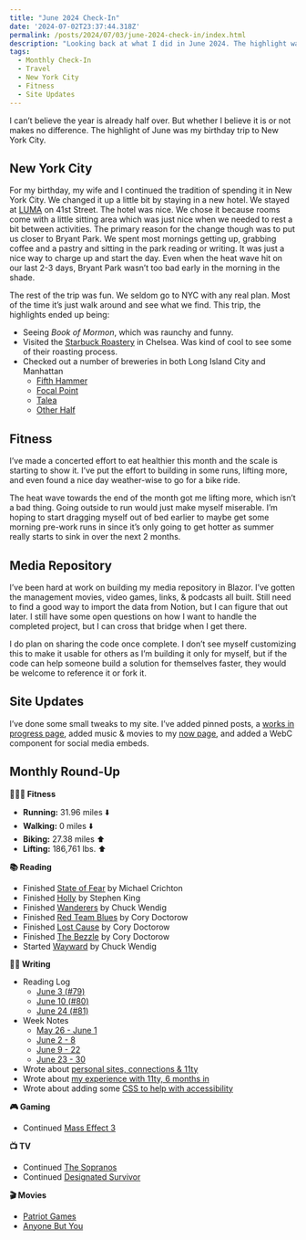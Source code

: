 ```yaml
---
title: "June 2024 Check-In"
date: '2024-07-02T23:37:44.318Z'
permalink: /posts/2024/07/03/june-2024-check-in/index.html
description: "Looking back at what I did in June 2024. The highlight was a trip to New York City."
tags:
  - Monthly Check-In
  - Travel
  - New York City
  - Fitness
  - Site Updates
---
```


I can’t believe the year is already half over. But whether I believe it is or not makes no difference. The highlight of June was my birthday trip to New York City.
<!-- excerpt -->

## New York City

For my birthday, my wife and I continued the tradition of spending it in New York City. We changed it up a little bit by staying in a new hotel. We stayed at [LUMA](https://www.lumahotels.com/times-square) on 41st Street. The hotel was nice. We chose it because rooms come with a little sitting area which was just nice when we needed to rest a bit between activities. The primary reason for the change though was to put us closer to Bryant Park. We spent most mornings getting up, grabbing coffee and a pastry and sitting in the park reading or writing. It was just a nice way to charge up and start the day. Even when the heat wave hit on our last 2-3 days, Bryant Park wasn’t too bad early in the morning in the shade.

The rest of the trip was fun. We seldom go to NYC with any real plan. Most of the time it’s just walk around and see what we find. This trip, the highlights ended up being:

- Seeing *Book of Mormon*, which was raunchy and funny. 
- Visited the [Starbuck Roastery](https://www.starbucksreserve.com/locations/new-york-roastery) in Chelsea. Was kind of cool to see some of their roasting process.
- Checked out a number of breweries in both Long Island City and Manhattan
  - [Fifth Hammer](https://www.fifthhammerbrewing.com)
  - [Focal Point](https://www.focalpoint.beer)
  - [Talea](https://www.taleabeer.com)
  - [Other Half](https://otherhalfbrewing.com/location/rockefeller-center/)

## Fitness

I’ve made a concerted effort to eat healthier this month and the scale is starting to show it. I’ve put the effort to building in some runs, lifting more, and even found a nice day weather-wise to go for a bike ride.

The heat wave towards the end of the month got me lifting more, which isn’t a bad thing. Going outside to run would just make myself miserable. I’m hoping to start dragging myself out of bed earlier to maybe get some morning pre-work runs in since it’s only going to get hotter as summer really starts to sink in over the next 2 months.

## Media Repository

I’ve been hard at work on building my media repository in Blazor. I’ve gotten the management movies, video games, links, & podcasts all built. Still need to find a good way to import the data from Notion, but I can figure that out later. I still have some open questions on how I want to handle the completed project, but I can cross that bridge when I get there.

I do plan on sharing the code once complete. I don’t see myself customizing this to make it usable for others as I’m building it only for myself, but if the code can help someone build a solution for themselves faster, they would be welcome to reference it or fork it.

## Site Updates

I’ve done some small tweaks to my site. I’ve added pinned posts, a [works in progress page](https://kpwags.com/wips/), added music & movies to my [now page](https://kpwags.com/now/), and added a WebC component for social media embeds.

## Monthly Round-Up

**🏃🏼‍♂️ Fitness**

- **Running:** 31.96 miles ⬇️
- **Walking:** 0 miles ⬇️
- **Biking:** 27.38 miles ⬆️
- **Lifting:** 186,761 lbs. ⬆️ 

**📚 Reading**

- Finished [State of Fear](https://bookshop.org/p/books/state-of-fear-michael-crichton/6431901?ean=9780061782664) by Michael Crichton
- Finished [Holly](https://bookshop.org/p/books/holly-stephen-king/19655404?ean=9781668016138) by Stephen King
- Finished [Wanderers](https://bookshop.org/p/books/wanderers-chuck-wendig/11314587?ean=9780399182129) by Chuck Wendig
- Finished [Red Team Blues](https://bookshop.org/p/books/red-team-blues-cory-doctorow/18693516?ean=9781250865847) by Cory Doctorow
- Finished [Lost Cause](https://bookshop.org/book/9781250865939) by Cory Doctorow
- Finished [The Bezzle](https://bookshop.org/p/books/the-bezzle-a-martin-hench-novel-cory-doctorow/20001531) by Cory Doctorow
- Started [Wayward](https://bookshop.org/p/books/wayward-chuck-wendig/17746477?ean=9780593158791) by Chuck Wendig

**✍🏻 Writing**

- Reading Log
  - [June 3 (#79)](https://kpwags.com/reading-log/79/)
  - [June 10 (#80)](https://kpwags.com/reading-log/80/)
  - [June 24 (#81)](https://kpwags.com/reading-log/81/)
- Week Notes
  - [May 26 - June 1](https://kpwags.com/posts/2024/06/02/week-notes/)
  - [June 2 - 8](https://kpwags.com/posts/2024/06/08/week-notes/)
  - [June 9 - 22](https://kpwags.com/posts/2024/06/23/week-notes/)
  - [June 23 - 30](https://kpwags.com/posts/2024/06/30/week-notes/)
- Wrote about [personal sites, connections & 11ty](https://kpwags.com/posts/2024/06/06/personal-sites-connections-and-11ty/)
- Wrote about [my experience with 11ty, 6 months in](https://kpwags.com/posts/2024/06/11/6-months-with-11ty/)
- Wrote about adding some [CSS to help with accessibility](https://kpwags.com/posts/2024/06/20/thinking-accessibility-and-css-for-my-site/)

**🎮 Gaming**

- Continued [Mass Effect 3](https://www.ea.com/games/mass-effect)

**📺 TV**

- Continued [The Sopranos](https://www.imdb.com/title/tt0141842/)
- Continued [Designated Survivor](https://www.imdb.com/title/tt5296406/)

**🎬 Movies**

- [Patriot Games](https://www.imdb.com/title/tt0105112/)
- [Anyone But You](https://www.imdb.com/title/tt26047818/)
